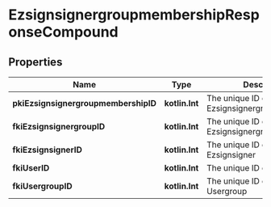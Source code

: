 
# EzsignsignergroupmembershipResponseCompound

## Properties
Name | Type | Description | Notes
------------ | ------------- | ------------- | -------------
**pkiEzsignsignergroupmembershipID** | **kotlin.Int** | The unique ID of the Ezsignsignergroupmembership | 
**fkiEzsignsignergroupID** | **kotlin.Int** | The unique ID of the Ezsignsignergroup | 
**fkiEzsignsignerID** | **kotlin.Int** | The unique ID of the Ezsignsigner |  [optional]
**fkiUserID** | **kotlin.Int** | The unique ID of the User |  [optional]
**fkiUsergroupID** | **kotlin.Int** | The unique ID of the Usergroup |  [optional]



